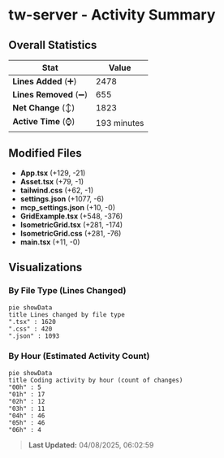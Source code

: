 # tw-server - Activity Summary 

## Overall Statistics

| Stat                   | Value                                                             |
| ---------------------- | ----------------------------------------------------------------- |
| **Lines Added** (➕)   | 2478                                          |
| **Lines Removed** (➖) | 655                                        |
| **Net Change** (↕)    | 1823                |
| **Active Time** (⌚)   | 193 minutes |


## Modified Files
- **App.tsx** (+129, -21)
- **Asset.tsx** (+79, -1)
- **tailwind.css** (+62, -1)
- **settings.json** (+1077, -6)
- **mcp_settings.json** (+10, -0)
- **GridExample.tsx** (+548, -376)
- **IsometricGrid.tsx** (+281, -174)
- **IsometricGrid.css** (+281, -76)
- **main.tsx** (+11, -0)

## Visualizations

### By File Type (Lines Changed)

```mermaid
pie showData
title Lines changed by file type
".tsx" : 1620
".css" : 420
".json" : 1093
```

### By Hour (Estimated Activity Count)

```mermaid
pie showData
title Coding activity by hour (count of changes)
"00h" : 5
"01h" : 17
"02h" : 12
"03h" : 11
"04h" : 46
"05h" : 46
"06h" : 4
```


> **Last Updated:** 04/08/2025, 06:02:59